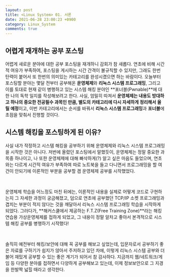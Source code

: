 ```yaml
---
layout: post
title: <Linux System> 01. 서론
date: 2021-06-28 23:00:23 +0900
category: Linux_System
comments: true
---
```


## 어렵게 재개하는 공부 포스팅

어렵게 새로운 분야에 대한 공부 포스팅을 재개하니 감회가 참 새롭다. 연초에 비해 시간적 여유가 부족하여, 포스팅을 게시하는 시간 간격이 불규칙할 수 있지만, 그래도 한번 탄력이 붙어서 또 한번의 의미있는 카테고리를 완성시켰으면 하는 바람이다. 오늘부터 포스팅할 분야는 몇달 전부터 공부해온 **운영체제**와 **리눅스 시스템 프로그래밍**, 그리고 이를 토대로 현재 같이 병행하고 있는 시스템 해킹 분야인 **포너블(Pwnable)**에 대한 나의 독학 일지를 작성해보려고 한다. 사실, 엄밀히 따져서 **운영체제는 내용도 방대하고 하나의 중요한 전공필수 과목인 만큼, 별도의 카테고리에 다시 자세하게 정리해서 올릴 예정**이고, 이번 카테고리에서는 순서를 바꿔서 **리눅스 시스템 프로그래밍**과 **포너블**에 초점을 맞춰서 진행할 것이다.

## 시스템 해킹을 포스팅하게 된 이유?

사실 내가 작정하고 시스템 해킹을 공부하기 위해 운영체제와 리눅스 시스템 프로그래밍을 시작한 것은 아니다. 저번에 올렸던 포스팅에서 말했듯이, 운영체제는 정말 중요한 과목중 하나이고, 나 또한 운영체제에 대해 빠삭하게(?) 알고 싶은 마음도 들었으며, 연초와는 다르게 시간적 여유가 부족하여 따로 노트북을 들고 다니면서 프로그래밍을 할 여건이 안되기에 이론적인 부분을 공부할 겸 운영체제 공부를 시작했었다.

<br/>

운영체제 학습을 어느정도 마친 뒤에는, 이론적인 내용을 실제로 어떻게 코드로 구현하는지 그 자세한 과정이 궁금해졌고, 덤으로 연초에 공부했던 TCP/IP 소켓 프로그래밍과 겹치는 부분이 적지 않다는 것을 깨달아서 리눅스 시스템 프로그래밍 학습을 시작하게 되었다. 그러다가, **해커스쿨에서 제공하는 F.T.Z(Free Training Zone)**라는 해킹연습용 가상운영체제를 접하게 되었고, 그 내용이 정말 알차고 좋아서 본격적으로 시스템 해킹 공부를 병행하기 시작했다!

<br/>

솔직히 예전부터 해킹/보안에 대해 꼭 공부를 해보고 싶었는데, 입문자로서 공부하기 좋은 자료를 구하기가 쉽지가 않아서 주저하고 있던 차에, 이렇게 리눅스 시스템 공부와 더불어 재밌게 공부할 수 있는 좋은 계기가 되어서 참 감사하다. 지금까지 웹/네트워크/게임 등 다양한 분야를 접하면서 다양하게 공부해보고 있는데, 이제 정보보안으로 그 지경을 한발짝 넓힐 때라고 생각한다.